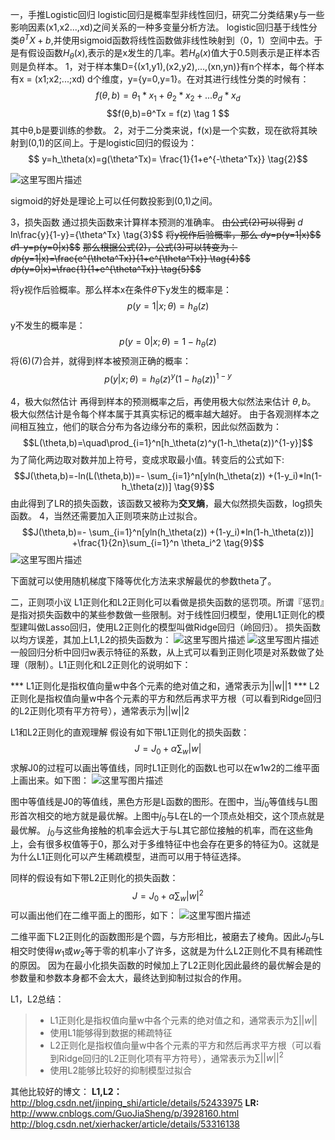 ﻿一，手推Logistic回归
logistic回归是概率型非线性回归，研究二分类结果y与一些影响因素(x1,x2...,xd)之间关系的一种多变量分析方法。
logistic回归基于线性分类$θ^TX+b$,并使用sigmoid函数将线性函数做非线性映射到（0，1）空间中去。于是有假设函数$H_θ(x)$,表示的是x发生的几率。若$H_θ(x)$值大于0.5则表示是正样本否则是负样本。
1，对于样本集D={(x1,y1),(x2,y2),...,(xn,yn)}有n个样本，每个样本有x = (x1;x2;...;xd) d个维度，y={y=0,y=1}。在对其进行线性分类的时候有：
$$f(θ,b)=θ_1*x_1+θ_2*x_2+...θ_d*x_d    $$
$$f(θ,b)=θ^Tx = f(z) \tag 1 $$
其中θ,b是要训练的参数。
2，对于二分类来说，f(x)是一个实数，现在欲将其映射到(0,1)的区间上。于是logistic回归的假设为：
$$ y=h_\theta(x)=g(\theta^Tx)= \frac{1}{1+e^{-\theta^Tx}}  \tag{2}$$

![这里写图片描述](https://imgconvert.csdnimg.cn/aHR0cDovL2ltZy5ibG9nLmNzZG4ubmV0LzIwMTcxMTEwMjAxMzU4NzA5?x-oss-process=image/format,png)

sigmoid的好处是理论上可以任何数投影到(0,1)之间。

3，损失函数
通过损失函数来计算样本预测的准确率。
~~由公式(2)可以得到~~ 
$d$ ln\frac{y}{1-y}={\theta^Tx}  \tag{3}$$
~~将y视作后验概率，那么
$d$y=p(y=1|x)$$
$d$1-y=p(y=0|x)$$~~ 
~~那么根据公式(2)，公式(3)可以转变为：
$d$p(y=1|x)=\frac{e^{\theta^Tx}}{1+e^{\theta^Tx}} \tag{4}$$
$d$p(y=0|x)=\frac{1}{1+e^{\theta^Tx}} \tag{5}$$~~ 

将y视作后验概率。那么样本x在条件$θ$下y发生的概率是：
$$p(y=1|x;\theta)=h_\theta(z) \tag{6}$$
y不发生的概率是：
$$p(y=0|x;\theta)=1-h_\theta(z) \tag{7}$$
将(6)(7)合并，就得到样本被预测正确的概率：
$$p(y|x;\theta)=h_\theta(z)^y(1-h_\theta(z))^{1-y}\tag{8}$$

4，极大似然估计
再得到样本的预测概率之后，再使用极大似然法来估计 $\theta,b$。
极大似然估计是令每个样本属于其真实标记的概率越大越好。
由于各观测样本之间相互独立，他们的联合分布为各边缘分布的乘积，因此似然函数为：
$$L(\theta,b)=\quad\prod_{i=1}^n[h_\theta(z)^y(1-h_\theta(z))^{1-y}]$$
为了简化两边取对数并加上符号，变成求取最小值。转变后的公式如下:
$$J(\theta,b)=-ln(L(\theta,b))=- \sum_{i=1}^n[yln(h_\theta(z)) +(1-y_i)*ln(1-h_\theta(z))]  \tag{9}$$
由此得到了LR的损失函数，该函数又被称为**交叉熵**，最大似然损失函数，log损失函数。
4，当然还需要加入正则项来防止过拟合。
$$J(\theta,b)=- \sum_{i=1}^n[yln(h_\theta(z)) +(1-y_i)*ln(1-h_\theta(z))] +\frac{1}{2n}\sum_{i=1}^n \theta_i^2 \tag{9}$$
![这里写图片描述](https://imgconvert.csdnimg.cn/aHR0cDovL2ltZy5ibG9nLmNzZG4ubmV0LzIwMTcxMTEwMjAxNjU3NDYz?x-oss-process=image/format,png)

下面就可以使用随机梯度下降等优化方法来求解最优的参数theta了。

二，正则项小议
L1正则化和L2正则化可以看做是损失函数的惩罚项。所谓『惩罚』是指对损失函数中的某些参数做一些限制。对于线性回归模型，使用L1正则化的模型建叫做Lasso回归，使用L2正则化的模型叫做Ridge回归（岭回归）。
损失函数以均方误差，其加上L1,L2的损失函数为：
![这里写图片描述](https://imgconvert.csdnimg.cn/aHR0cDovL2ltZy5ibG9nLmNzZG4ubmV0LzIwMTcxMTEwMjAyOTA0OTIw?x-oss-process=image/format,png)
![这里写图片描述](https://imgconvert.csdnimg.cn/aHR0cDovL2ltZy5ibG9nLmNzZG4ubmV0LzIwMTcxMTEwMjAyOTI4MzU0?x-oss-process=image/format,png)
一般回归分析中回归w表示特征的系数，从上式可以看到正则化项是对系数做了处理（限制）。L1正则化和L2正则化的说明如下：

*** L1正则化是指权值向量w中各个元素的绝对值之和，通常表示为||w||1
*** L2正则化是指权值向量w中各个元素的平方和然后再求平方根（可以看到Ridge回归的L2正则化项有平方符号），通常表示为||w||2


L1和L2正则化的直观理解
假设有如下带L1正则化的损失函数： 
$$ J = J_0 + \alpha \sum_w{|w|}  $$
求解J0的过程可以画出等值线，同时L1正则化的函数L也可以在w1w2的二维平面上画出来。如下图：
![这里写图片描述](https://imgconvert.csdnimg.cn/aHR0cDovL2ltZy5ibG9nLmNzZG4ubmV0LzIwMTcxMTEwMjAzNzU0NjMx?x-oss-process=image/format,png)

图中等值线是J0的等值线，黑色方形是L函数的图形。在图中，当$j_0$等值线与L图形首次相交的地方就是最优解。上图中$j_0$与L在L的一个顶点处相交，这个顶点就是最优解。
$j_0$与这些角接触的机率会远大于与L其它部位接触的机率，而在这些角上，会有很多权值等于0，那么对于多维特征中也会存在更多的特征为0。这就是为什么L1正则化可以产生稀疏模型，进而可以用于特征选择。

同样的假设有如下带L2正则化的损失函数： 
$$ J = J_0 + \alpha \sum_w{|w|^2}  $$
可以画出他们在二维平面上的图形，如下：
![这里写图片描述](https://imgconvert.csdnimg.cn/aHR0cDovL2ltZy5ibG9nLmNzZG4ubmV0LzIwMTcxMTEwMjA0MDQ2MDcz?x-oss-process=image/format,png)

二维平面下L2正则化的函数图形是个圆，与方形相比，被磨去了棱角。因此$J_0$与L相交时使得${w_1}$或$w_2$等于零的机率小了许多，这就是为什么L2正则化不具有稀疏性的原因。
因为在最小化损失函数的时候加上了L2正则化因此最终的最优解会是的参数量和参数本身都不会太大，最终达到抑制过拟合的作用。

L1，L2总结：
>* L1正则化是指权值向量w中各个元素的绝对值之和，通常表示为$\sum{||w||}$
>* 使用L1能够得到数据的稀疏特征
>* L2正则化是指权值向量w中各个元素的平方和然后再求平方根（可以看到Ridge回归的L2正则化项有平方符号），通常表示为$\sum{||w||^2}$
>* 使用L2能够比较好的抑制模型过拟合

其他比较好的博文：
**L1,L2：**
http://blog.csdn.net/jinping_shi/article/details/52433975
**LR:**
http://www.cnblogs.com/GuoJiaSheng/p/3928160.html
http://blog.csdn.net/xierhacker/article/details/53316138
